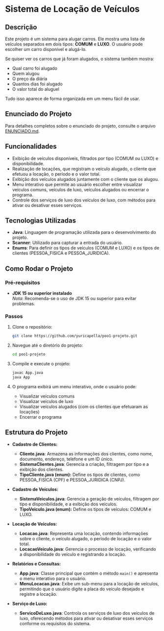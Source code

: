 # Sistema de Locação de Veículos

## Descrição  

Este projeto é um sistema para alugar carros. Ele mostra uma lista de veículos separados em dois tipos: **COMUM** e **LUXO**. O usuário pode escolher um carro disponível e alugá-lo.  

Se quiser ver os carros que já foram alugados, o sistema também mostra:  
- Qual carro foi alugado  
- Quem alugou  
- O preço da diária  
- Quantos dias foi alugado  
- O valor total do aluguel  

Tudo isso aparece de forma organizada em um menu fácil de usar.

## Enunciado do Projeto

Para detalhes completos sobre o enunciado do projeto, consulte o arquivo [ENUNCIADO.md](ENUNCIADO.md).

## Funcionalidades

- Exibição de veículos disponíveis, filtrados por tipo (COMUM ou LUXO) e disponibilidade.
- Realização de locações, que registram o veículo alugado, o cliente que efetuou a locação, o período e o valor total.
- Exibição dos veículos alugados juntamente com o cliente que os alugou.
- Menu interativo que permite ao usuário escolher entre visualizar veículos comuns, veículos de luxo, veículos alugados ou encerrar o programa.
- Controle dos serviços de luxo dos veículos de luxo, com métodos para ativar ou desativar esses serviços.

## Tecnologias Utilizadas

- **Java**: Linguagem de programação utilizada para o desenvolvimento do projeto.
- **Scanner**: Utilizado para capturar a entrada do usuário.
- **Enums**: Para definir os tipos de veículos (COMUM e LUXO) e os tipos de clientes (PESSOA_FISICA e PESSOA_JURIDICA).

## Como Rodar o Projeto

### Pré-requisitos

- **JDK 15 ou superior instalado**  
  *Nota*: Recomenda-se o uso de JDK 15 ou superior para evitar problemas.

### Passos

1. Clone o repositório:
    ```bash
    git clone https://github.com/yuricapella/poo1-projeto.git
    ```

2. Navegue até o diretório do projeto:
    ```bash
    cd poo1-projeto
    ```

3. Compile e execute o projeto:
    ```bash
    javac App.java
    java App
    ```

4. O programa exibirá um menu interativo, onde o usuário pode:
    - Visualizar veículos comuns
    - Visualizar veículos de luxo
    - Visualizar veículos alugados (com os clientes que efetuaram as locações)
    - Encerrar o programa

## Estrutura do Projeto

- **Cadastro de Clientes:**
  - **Cliente.java**: Armazena as informações dos clientes, como nome, documento, endereço, telefone e um ID único.
  - **SistemaClientes.java**: Gerencia a criação, filtragem por tipo e a exibição dos clientes.
  - **TipoCliente.java (enum):** Define os tipos de clientes, como PESSOA_FISICA (CPF) e PESSOA_JURIDICA (CNPJ).

- **Cadastro de Veículos:**
  - **SistemaVeiculos.java**: Gerencia a geração de veículos, filtragem por tipo e disponibilidade, e a exibição dos veículos.
  - **TipoVeiculo.java (enum):** Define os tipos de veículos: COMUM e LUXO.

- **Locação de Veículos:**
  - **Locacao.java**: Representa uma locação, contendo informações sobre o cliente, o veículo alugado, o período de locação e o valor total.
  - **LocacaoVeiculo.java**: Gerencia o processo de locação, verificando a disponibilidade do veículo e registrando a locação.

- **Relatórios e Consultas:**
  - **App.java**: Classe principal que contém o método `main()` e apresenta o menu interativo para o usuário.
  - **MenuLocacao.java**: Exibe um sub-menu para a locação de veículos, permitindo que o usuário digite a placa do veículo desejado e registre a locação.

- **Serviço de Luxo:**
  - **ServicoDeLuxo.java**: Controla os serviços de luxo dos veículos de luxo, oferecendo métodos para ativar ou desativar esses serviços conforme os requisitos do sistema.
